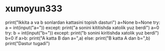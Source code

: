 # xumoyun333
print("Ikkita a va b sonlardan kattasini topish dasturi")
a=None
b=None
try:
    a = int(input("a="))
except:
    print("a sonini kititishda xatolik yuz berdi")
    a=0
try:
    b = int(input("b="))
except:
    print("b sonini kiritishda xatolik yuz berdi")
    b=0
if a>b:
   print("A katta B dan a=",a)
else:
   print("B katta A dan b=",b)
print("Dastur tugadi")
